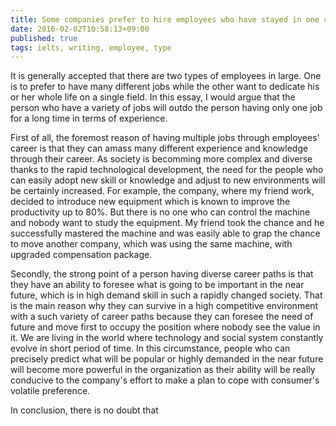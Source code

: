 ```yaml
---
title: Some companies prefer to hire employees who have stayed in one company for a long time. Others, on the other hand, prefer employees who have experienced many types of jobs. If you were an employer, which type of employee will you choose and why Give reasons to support your choice
date: 2016-02-02T10:58:13+09:00
published: true
tags: ielts, writing, employee, type
---
```



It is generally accepted that there are two types of employees in large. One is to prefer to have many different jobs while the other want to dedicate his or her whole life on a single field. In this essay, I would argue that the person who have a variety of jobs will outdo the person having only one job for a long time in terms of experience.


First of all, the foremost reason of having multiple jobs through employees' career is that they can amass many different experience and knowledge through their career. As society is becomming more complex and diverse thanks to the rapid technological development, the need for the people who can easily adopt new skill or knowledge and adjust to new environments will be certainly increased. For example, the company, where my friend work, decided to introduce new equipment which is known to improve the productivity up to 80%. But there is no one who can control the machine and nobody want to study the equipment. My friend took the chance and he successfully mastered the machine and was easily able to grap the chance to move another company, which was using the same machine, with upgraded compensation package.


Secondly, the strong point of a person having diverse career paths is that they have an ability to foresee what is going to be important in the near future, which is in high demand skill in such a rapidly changed society. That is the main reason why they can survive in a high competitive environment with a such variety of career paths because they can foresee the need of future and move first to occupy the position where nobody see the value in it.  We are living in the world where technology and social system constantly evolve in short period of time. In this circumstance, people who can precisely predict what will be popular or highly demanded in the near future will become more powerful in the organization as their ability will be really conducive to the company's effort to make a plan to cope with consumer's volatile preference.

In conclusion, there is no doubt that


